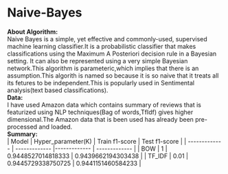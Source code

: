 # Naive-Bayes
**About Algorithm:**<br />
Naive Bayes is a simple, yet effective and commonly-used, supervised machine learning classifier.It is a probabilistic classifier that makes classifications using the Maximum A Posteriori decision rule in a Bayesian setting. It can also be represented using a very simple Bayesian network.This algorithm is parameteric,which implies that there is an assumption.This algorith is named so because it is so naive that it treats all its fetures to be independent.This is popularly used in Sentimental analysis(text based classifications).<br />
**Data:**<br />
I have used Amazon data which contains summary of reviews that is featurized using NLP techniques(Bag of words,TfIdf) gives higher dimensional.The Amazon data that is been used has already been pre-processed and loaded.<br />
**Summary:**<br />
 | Model  | Hyper_parameter(K) |   Train f1-score   |   Test f1-score    | 
 | ------------- | ------------- |------------- | ------------- |
 |  BOW   |         1          | 0.9448527014818333 | 0.9439662194303438 |
 | TF_IDF |        0.01        | 0.9445729338750725 | 0.9441151460584233 |
